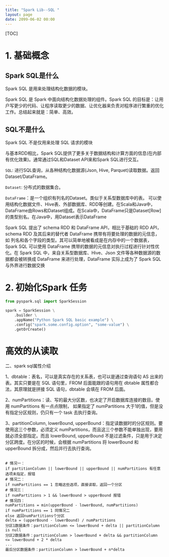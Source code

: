 ```yaml
---
title: "Spark Lib--SQL "
layout: page
date: 2099-06-02 00:00
---
```


[TOC]

# 1. 基础概念
## Spark SQL是什么 
Spark SQL 是用来处理结构化数据的模块。


Spark SQL 是 Spark  中面向结构化数据处理的组件。Spark SQL 的目标是：让用户写更少的代码、让程序读取更少的数据、让优化器来负责对程序进行繁重的优化工作。总结起来就是：简单、高效。 
##  SQL不是什么
Spark SQL 不是仅用来处理 SQL 请求的模块


与基本RDD相比，Spark SQL提供了更多关于数据结构和计算方面的信息(在内部有优化效果)。通常通过SQL和Dataset API来和Spark SQL进行交互。

`SQL`: 进行SQL查询，从各种结构化数据源(Json, Hive, Parquet)读取数据。返回Dataset/DataFrame。

`Dataset`: 分布式的数据集合。

`DataFrame`：是一个组织有列名的Dataset。类似于关系型数据库中的表。
可以使用结构化数据文件、Hive表、外部数据库、RDD等创建。在Scala和Java中，DataFrame由Rows和Dataset组成。在Scala中，DataFrame只是Dataset[Row]的类型别名。在Java中，用Dataset表示DataFrame





Spark SQL  提出了 schema RDD 和 DataFrame API，相比于基础的 RDD API，
schema RDD  及其后来的替代者 DataFrame  携带有将要处理的数据的元信息，如
列名和各个字段的类型。其可以简单地被看成是在内存中的一个数据表，Spark SQL 
可以使用 DataFrame 携带的数据的元信息对执行过程进行针对性优化。在 Spark 
SQL 中，来自关系型数据库、Hive、Json 文件等各种数据源的数据都会被转换成
DataFrame 来进行处理，DataFrame 实际上成为了 Spark SQL 与外界进行数据交换

# 2. 初始化Spark 任务
```python
from pyspark.sql import SparkSession

spark = SparkSession \
    .builder \
    .appName("Python Spark SQL basic example") \
    .config("spark.some.config.option", "some-value") \
    .getOrCreate()
```


# 高效的从读取

二、spark sql属性介绍


1、dbtable：表名，可以是真实存在的关系表，也可以是通过查询语句 AS 出来的表。其实只要是在 SQL 语句里，FROM 后面能跟的语句用在 dbtable 属性都合法，其原理就是拼接 SQL 语句，dbtable 会填在 FROM 后面。


2、numPartitions：读、写的最大分区数，也决定了开启数据库连接的数目。使用 numPartitions 有一点点限制， 如果指定了 numPartitions 大于1的值，但是没有指定分区规则，仍只有一个 task 去执行查询。


3、partitionColumn, lowerBound, upperBound：指定读数据时的分区规则。要使用这三个参数，必须定义 numPartitions，而且这三个参数不能单独出现，要用就必须全部指定。而且 lowerBound, upperBound 不是过滤条件，只是用于决定分区跨度。在分区的时候，会根据 numPartitions 将 lowerBound 和 upperBound 拆分成，然后并行去执行查询。

```shell

# 情况一：
if partitionColumn || lowerBound || upperBound || numPartitions 有任意选项未指定，报错
# 情况二：
if numPartitions == 1 忽略这些选项，直接读取，返回一个分区
# 情况三：
if numPartitions > 1 && lowerBound > upperBound 报错
# 情况四： 
numPartitions = min(upperBound - lowerBound, numPartitions)
if numPartitions == 1 同情况二
else 返回numPartitions个分区
delta = (upperBound - lowerBound) / numPartitions
分区1数据条件：partitionColumn <= lowerBound + delta || partitionColumn is null
分区2数据条件：partitionColumn > lowerBound + delta && partitionColumn <= lowerBound + 2 * delta
...
最后分区数据条件：partitionColumn > lowerBound + n*delta
```